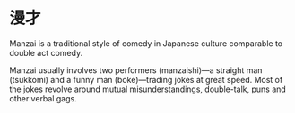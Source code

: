 # 漫才
Manzai is a traditional style of comedy in Japanese culture comparable to double act comedy.

Manzai usually involves two performers (manzaishi)—a straight man (tsukkomi) and a funny man (boke)—trading jokes at great speed. Most of the jokes revolve around mutual misunderstandings, double-talk, puns and other verbal gags. 